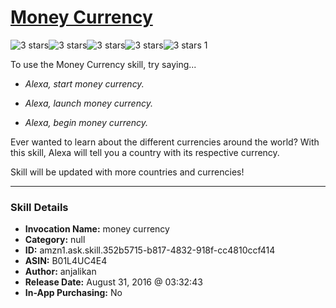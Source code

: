 # [Money Currency](http://alexa.amazon.com/#skills/amzn1.ask.skill.352b5715-b817-4832-918f-cc4810ccf414)
![3 stars](../../images/ic_star_black_18dp_1x.png)![3 stars](../../images/ic_star_black_18dp_1x.png)![3 stars](../../images/ic_star_black_18dp_1x.png)![3 stars](../../images/ic_star_border_black_18dp_1x.png)![3 stars](../../images/ic_star_border_black_18dp_1x.png) 1

To use the Money Currency skill, try saying...

* *Alexa, start money currency.*

* *Alexa, launch money currency.*

* *Alexa, begin money currency.*

Ever wanted to learn about the different currencies around the world? With this skill, Alexa will tell you a country with its respective currency. 

Skill will be updated with more countries and currencies!

***

### Skill Details

* **Invocation Name:** money currency
* **Category:** null
* **ID:** amzn1.ask.skill.352b5715-b817-4832-918f-cc4810ccf414
* **ASIN:** B01L4UC4E4
* **Author:** anjalikan
* **Release Date:** August 31, 2016 @ 03:32:43
* **In-App Purchasing:** No
